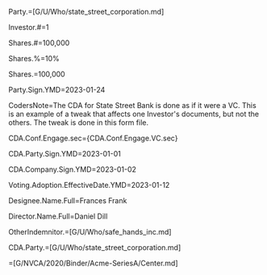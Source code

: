 Party.=[G/U/Who/state_street_corporation.md]

Investor.#=1

Shares.#=100,000

Shares.%=10%

Shares.$=$100,000

Party.Sign.YMD=2023-01-24

CodersNote=The CDA for State Street Bank is done as if it were a VC. This is an example of a tweak that affects one Investor's documents, but not the others. The tweak is done in this form file.

CDA.Conf.Engage.sec=<span class='select'>{CDA.Conf.Engage.VC.sec}</span>

CDA.Party.Sign.YMD=2023-01-01

CDA.Company.Sign.YMD=2023-01-02

Voting.Adoption.EffectiveDate.YMD=2023-01-12

Designee.Name.Full=Frances Frank

Director.Name.Full=Daniel Dill

OtherIndemnitor.=[G/U/Who/safe_hands_inc.md]

CDA.Party.=[G/U/Who/state_street_corporation.md]

=[G/NVCA/2020/Binder/Acme-SeriesA/Center.md]
